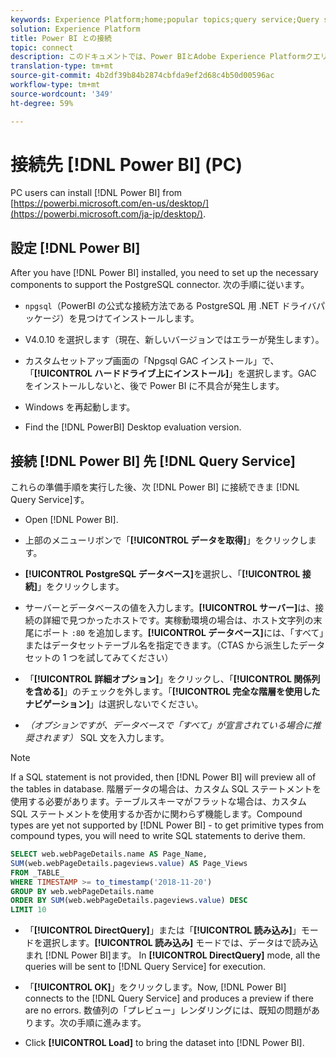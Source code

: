 ```yaml
---
keywords: Experience Platform;home;popular topics;query service;Query service;Power BI;power bi;connect to query service;
solution: Experience Platform
title: Power BI との接続
topic: connect
description: このドキュメントでは、Power BIとAdobe Experience Platformクエリサービスを接続する手順について説明します。
translation-type: tm+mt
source-git-commit: 4b2df39b84b2874cbfda9ef2d68c4b50d00596ac
workflow-type: tm+mt
source-wordcount: '349'
ht-degree: 59%

---
```



# 接続先 [!DNL Power BI] (PC)

PC users can install [!DNL Power BI] from [https://powerbi.microsoft.com/en-us/desktop/](https://powerbi.microsoft.com/ja-jp/desktop/).

## 設定 [!DNL Power BI]

After you have [!DNL Power BI] installed, you need to set up the necessary components to support the PostgreSQL connector. 次の手順に従います。

- `npgsql`（PowerBI の公式な接続方法である PostgreSQL 用 .NET ドライバパッケージ）を見つけてインストールします。

- V4.0.10 を選択します（現在、新しいバージョンではエラーが発生します）。

- カスタムセットアップ画面の「Npgsql GAC インストール」で、「**[!UICONTROL ハードドライブ上にインストール]**」を選択します。GAC をインストールしないと、後で Power BI に不具合が発生します。

- Windows を再起動します。

- Find the [!DNL PowerBI] Desktop evaluation version.

## 接続 [!DNL Power BI] 先 [!DNL Query Service]

これらの準備手順を実行した後、次 [!DNL Power BI] に接続できま [!DNL Query Service]す。

- Open [!DNL Power BI].

- 上部のメニューリボンで「**[!UICONTROL データを取得]**」をクリックします。

- **[!UICONTROL PostgreSQL データベース]**&#x200B;を選択し、「**[!UICONTROL 接続]**」をクリックします。

- サーバーとデータベースの値を入力します。**[!UICONTROL サーバー]**&#x200B;は、接続の詳細で見つかったホストです。実稼動環境の場合は、ホスト文字列の末尾にポート `:80` を追加します。**[!UICONTROL データベース]**&#x200B;には、「すべて」またはデータセットテーブル名を指定できます。（CTAS から派生したデータセットの 1 つを試してみてください）

- 「**[!UICONTROL 詳細オプション]**」をクリックし、「**[!UICONTROL 関係列を含める]**」のチェックを外します。「**[!UICONTROL 完全な階層を使用したナビゲーション]**」は選択しないでください。

- *（オプションですが、データベースで「すべて」が宣言されている場合に推奨されます）* SQL 文を入力します。

>[!NOTE]
>
>If a SQL statement is not provided, then [!DNL Power BI] will preview all of the tables in database. 階層データの場合は、カスタム SQL ステートメントを使用する必要があります。テーブルスキーマがフラットな場合は、カスタム SQL ステートメントを使用するか否かに関わらず機能します。Compound types are yet not supported by [!DNL Power BI] - to get primitive types from compound types, you will need to write SQL statements to derive them.

```sql
SELECT web.webPageDetails.name AS Page_Name, 
SUM(web.webPageDetails.pageviews.value) AS Page_Views 
FROM _TABLE_ 
WHERE TIMESTAMP >= to_timestamp('2018-11-20')
GROUP BY web.webPageDetails.name 
ORDER BY SUM(web.webPageDetails.pageviews.value) DESC 
LIMIT 10
```

- 「**[!UICONTROL DirectQuery]**」または「**[!UICONTROL 読み込み]**」モードを選択します。**[!UICONTROL 読み込み]** モードでは、データはで読み込まれ [!DNL Power BI]ます。 In **[!UICONTROL DirectQuery]** mode, all the queries will be sent to [!DNL Query Service] for execution.

- 「**[!UICONTROL OK]**」をクリックします。Now, [!DNL Power BI] connects to the [!DNL Query Service] and produces a preview if there are no errors. 数値列の「プレビュー」レンダリングには、既知の問題があります。次の手順に進みます。

- Click **[!UICONTROL Load]** to bring the dataset into [!DNL Power BI].
